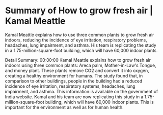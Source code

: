 # Summary of How to grow fresh air | Kamal Meattle

Kamal Meattle explains how to use three common plants to grow fresh air indoors, reducing the incidence of eye irritation, respiratory problems, headaches, lung impairment, and asthma. His team is replicating the study in a 1.75-million-square-foot building, which will have 60,000 indoor plants.

Detail Summary: 
00:00:00
Kamal Meattle explains how to grow fresh air indoors using three common plants: Areca palm, Mother-in-Law's Tongue, and money plant. These plants remove CO2 and convert it into oxygen, creating a healthy environment for humans. The study found that, in comparison to other buildings, people in the building had a reduced incidence of eye irritation, respiratory systems, headaches, lung impairment, and asthma. This information is available on the government of India website. Kamal and his team are now replicating this study in a 1.75-million-square-foot building, which will have 60,000 indoor plants. This is important for the environment as well as for human health.

